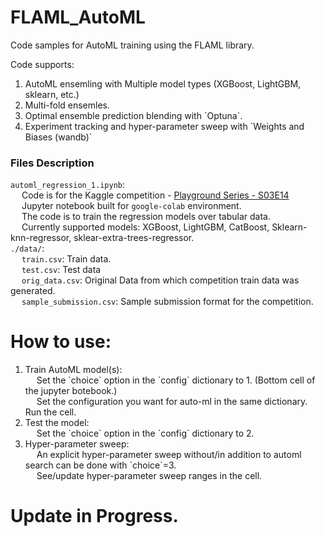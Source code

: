 # FLAML_AutoML 
<p>
  Code samples for AutoML training using the FLAML library.     
</p>

<p>
  Code supports:  
  <ol>
    <li>AutoML ensemling with Multiple model types (XGBoost, LightGBM, sklearn, etc.)  </li>
    <li>Multi-fold ensemles.  </li>
    <li>Optimal ensemble prediction blending with `Optuna`.  </li>
    <li>Experiment tracking and hyper-parameter sweep with `Weights and Biases (wandb)`  </li>
  </ol>
</p>

### Files Description
  `automl_regression_1.ipynb`:   
      &emsp; Code is for the Kaggle competition -
    [Playground Series - S03E14](https://www.kaggle.com/competitions/playground-series-s3e14)  
      &emsp; Jupyter notebook built for `google-colab` environment.  
      &emsp; The code is to train the regression models over tabular data.   
      &emsp; Currently supported models: XGBoost, LightGBM, CatBoost, Sklearn-knn-regressor, sklear-extra-trees-regressor.  
  `./data/`:   
      &emsp; `train.csv`: Train data.  
      &emsp; `test.csv`: Test data  
      &emsp; `orig_data.csv`: Original Data from which competition train data was generated.  
      &emsp; `sample_submission.csv`: Sample submission format for the competition.  
      
# How to use:   
<ol>
  <li> Train AutoML model(s):  </br>
    &emsp; Set the `choice` option in the `config` dictionary to 1. (Bottom cell of the jupyter botebook.)  </br> 
    &emsp; Set the configuration you want for auto-ml in the same dictionary. Run the cell.  
  </li>
  <li> Test the model:   </br>
    &emsp; Set the `choice` option in the `config` dictionary to 2.  
  </li>
  <li> Hyper-parameter sweep:   </br>
    &emsp; An explicit hyper-parameter sweep without/in addition to automl search can be done with `choice`=3.  </br> 
    &emsp; See/update hyper-parameter sweep ranges in the cell.  
  </li>
</ol>

# Update in Progress.  
